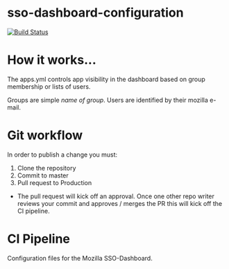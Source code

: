 # sso-dashboard-configuration

[![Build Status](https://travis-ci.org/mozilla-iam/sso-dashboard-configuration.svg?branch=master)](https://travis-ci.org/mozilla-iam/sso-dashboard-configuration)

# How it works...

The apps.yml controls app visibility in the dashboard based on group membership
or lists of users.  

Groups are simple _name of group_.  Users are identified by their mozilla
e-mail.

# Git workflow

In order to publish a change you must:

1. Clone the repository
2. Commit to master
3. Pull request to Production
  * The pull request will kick off an approval.  Once one other repo writer
    reviews your commit and approves / merges the PR this will kick off the CI
    pipeline.  

# CI Pipeline

Configuration files for the Mozilla SSO-Dashboard. 

